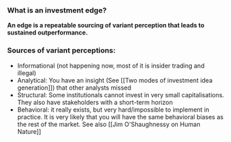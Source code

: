 
### What is an investment edge?

**An edge is a repeatable sourcing of variant perception that leads to sustained outperformance.**

### Sources of variant perceptions:
- Informational (not happening now, most of it is insider trading and illegal)
- Analytical: You have an insight (See [[Two modes of investment idea generation]]) that other analysts missed
- Structural: Some institutionals cannot invest in very small capitalisations. They also have stakeholders with a short-term horizon
- Behavioral: it really exists, but very hard/impossible to implement in practice. It is very likely that you will have the same behavioral biases as the rest of the market. See also [[Jim O'Shaughnessy on Human Nature]]